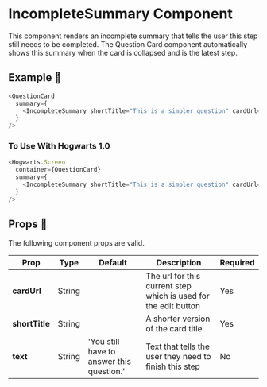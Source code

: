 # IncompleteSummary Component

This component renders an incomplete summary that tells the user this step still needs to be completed. The Question Card component automatically shows this summary when the card is collapsed and is the latest step.

## Example 🚀

```javascript
<QuestionCard
  summary={
    <IncompleteSummary shortTitle="This is a simpler question" cardUrl="/" />
  }
/>
```

### To Use With Hogwarts 1.0

```javascript
<Hogwarts.Screen
  container={QuestionCard}
  summary={
    <IncompleteSummary shortTitle="This is a simpler question" cardUrl="/" />
  }
/>
```

## Props 🔧

The following component props are valid.

| Prop           | Type   | Default                                   | Description                                                     | Required |
| -------------- | ------ | ----------------------------------------- | --------------------------------------------------------------- | -------- |
| **cardUrl**    | String |                                           | The url for this current step which is used for the edit button | Yes      |
| **shortTitle** | String |                                           | A shorter version of the card title                             | Yes      |
| **text**       | String | 'You still have to answer this question.' | Text that tells the user they need to finish this step          | No       |
